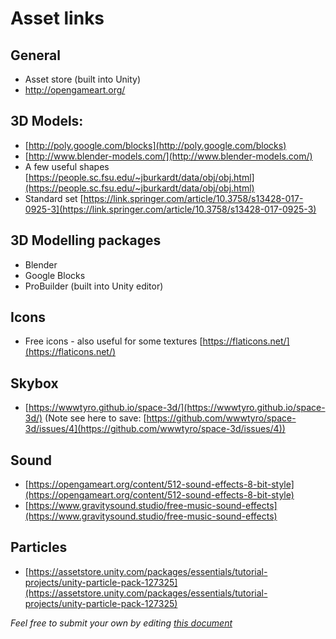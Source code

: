# Asset links

## General
- Asset store (built into Unity)
- http://opengameart.org/

## 3D Models:
- [http://poly.google.com/blocks](http://poly.google.com/blocks)
- [http://www.blender-models.com/](http://www.blender-models.com/)
- A few useful shapes [https://people.sc.fsu.edu/~jburkardt/data/obj/obj.html](https://people.sc.fsu.edu/~jburkardt/data/obj/obj.html)
- Standard set [https://link.springer.com/article/10.3758/s13428-017-0925-3](https://link.springer.com/article/10.3758/s13428-017-0925-3)

## 3D Modelling packages
- Blender
- Google Blocks
- ProBuilder (built into Unity editor)

## Icons
- Free icons - also useful for some textures [https://flaticons.net/](https://flaticons.net/)

## Skybox
- [https://wwwtyro.github.io/space-3d/](https://wwwtyro.github.io/space-3d/) (Note see here to save: [https://github.com/wwwtyro/space-3d/issues/4](https://github.com/wwwtyro/space-3d/issues/4))

## Sound
- [https://opengameart.org/content/512-sound-effects-8-bit-style](https://opengameart.org/content/512-sound-effects-8-bit-style)
- [https://www.gravitysound.studio/free-music-sound-effects](https://www.gravitysound.studio/free-music-sound-effects)

## Particles
- [https://assetstore.unity.com/packages/essentials/tutorial-projects/unity-particle-pack-127325](https://assetstore.unity.com/packages/essentials/tutorial-projects/unity-particle-pack-127325)

*Feel free to submit your own by editing [this document](https://github.com/immersivecognition/uxf-tutorial/tree/master/appendix-2)*
